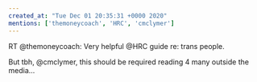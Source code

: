 ```yaml
---
created_at: "Tue Dec 01 20:35:31 +0000 2020"
mentions: ['themoneycoach', 'HRC', 'cmclymer']
---
```


RT @themoneycoach: Very helpful @HRC guide re: trans people.

But tbh, @cmclymer, this should be required reading 4 many outside the media…